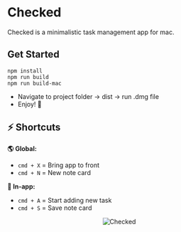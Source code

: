 # Checked
Checked is a minimalistic task management app for mac.

## Get Started
```
npm install
npm run build
npm run build-mac
```
  - Navigate to project folder → dist → run .dmg file
  - Enjoy! 🥳

## ⚡️ Shortcuts

**🌎 Global:**
  - `cmd + X` = Bring app to front
  - `cmd + N` = New note card

**📲 In-app:**
  - `cmd + A` = Start adding new task
  - `cmd + S` = Save note card

<div align="center">
  <img src="https://github.com/user-attachments/assets/3320a280-9a17-44c2-b0a0-bf276dba3667" alt="Checked">
</div>

